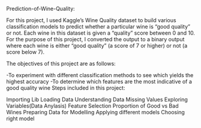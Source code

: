 Prediction-of-Wine-Quality:

For this project, I used Kaggle’s  Wine Quality dataset to build various classification models to predict whether a particular  wine is “good quality” or not.
Each wine in this dataset is given a “quality” score between 0 and 10. For the purpose of this project, I converted the output to a binary output where each wine is 
either “good quality” (a score of 7 or higher) or not (a score below 7). 


The objectives of this project are as follows:

-To experiment with different classification methods to see which yields the highest accuracy
-To determine which features are the most indicative of a good quality wine
Steps included in this project:

Importing Lib
Loading Data
Understanding Data
Missing Values
Exploring Variables(Data Anylasis)
Feature Selection
Proportion of Good vs Bad Wines
Preparing Data for Modelling
Applying different models
Choosing right model
